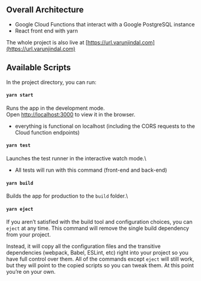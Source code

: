 ## Overall Architecture
- Google Cloud Functions that interact with a Google PostgreSQL instance
- React front end with yarn

The whole project is also live at [https://url.varunjindal.com](https://url.varunjindal.com)

## Available Scripts

In the project directory, you can run:

#### `yarn start`

Runs the app in the development mode.\
Open [http://localhost:3000](http://localhost:3000) to view it in the browser.

- everything is functional on localhost (including the CORS requests to the Cloud function endpoints)

#### `yarn test`

Launches the test runner in the interactive watch mode.\

- All tests will run with this command (front-end and back-end)

#### `yarn build`

Builds the app for production to the `build` folder.\

#### `yarn eject`

If you aren’t satisfied with the build tool and configuration choices, you can `eject` at any time. This command will remove the single build dependency from your project.

Instead, it will copy all the configuration files and the transitive dependencies (webpack, Babel, ESLint, etc) right into your project so you have full control over them. All of the commands except `eject` will still work, but they will point to the copied scripts so you can tweak them. At this point you’re on your own.
